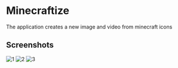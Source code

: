 # Minecraftize
The application creates a new image and video from minecraft icons

## Screenshots
  
![1](https://github.com/Metasatni/Minecraftize/assets/94054999/410289cb-0980-475b-8ea5-239fcfb86a89)
![2](https://github.com/Metasatni/Minecraftize/assets/94054999/2b7a3d04-27db-408c-8bd5-a497b7abf84b)
![3](https://github.com/Metasatni/Minecraftize/assets/94054999/4c44ffd5-6567-4289-b5c8-124e98f83aff)

  
  

